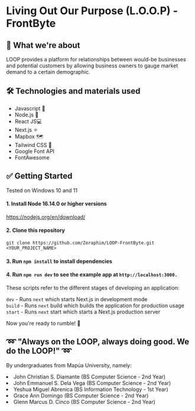 # Living Out Our Purpose (L.O.O.P) - FrontByte 

## 🤔 What we're about
LOOP provides a platform for relationships between would-be businesses and potential customers by allowing business owners to gauge market demand to a certain demographic.

## 🛠 Technologies and materials used

<ul>
<li>Javascript 📜</li>
<li>Node.js 💠</li>
<li>React JS💻</li>
<li>Next.js ⚛</li>
<li>Mapbox 🗺</li>
<li>Tailwind CSS 🍃</li>
<li>Google Font API</li>
<li>FontAwesome</li>
</ul>

## ✅ Getting Started
Tested on Windows 10 and 11

#### 1. Install Node 16.14.0 or higher versions
   https://nodejs.org/en/download/
    
#### 2. Clone this repository
   ```
   git clone https://github.com/Zeraphim/LOOP-FrontByte.git <YOUR_PROJECT_NAME>
   ```
#### 3. Run `npm install` to install dependencies
#### 4. Run `npm run dev` to see the example app at `http://localhost:3000.`
 
These scripts refer to the different stages of developing an application:

`dev` - Runs `next` which starts Next.js in development mode <br>
`build` - Runs `next` build which builds the application for production usage <br>
`start` - Runs `next` start which starts a Next.js production server <br>

Now you're ready to rumble! 🚥

## ➿ "Always on the LOOP, always doing good. We do the LOOP!" ➿

By undergraduates from Mapúa University, namely:
<li>John Christian S. Diamante (BS Computer Science - 2nd Year)</li>
<li>John Emmanuel S. Dela Vega (BS Computer Science - 2nd Year)</li>
<li>Yeshua Miguel Abrenica (BS Information Technology - 1st Year)</li>
<li>Grace Ann Domingo (BS Computer Science - 2nd Year)</li>
<li>Glenn Marcus D. Cinco (BS Computer Science - 2nd Year)</li>
